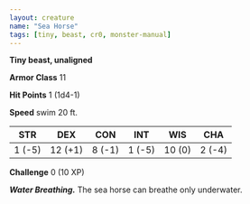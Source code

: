 ```yaml
---
layout: creature
name: "Sea Horse"
tags: [tiny, beast, cr0, monster-manual]
---
```


**Tiny beast, unaligned**

**Armor Class** 11

**Hit Points** 1 (1d4-1)

**Speed** swim 20 ft.

|   STR   |   DEX   |   CON   |   INT   |   WIS   |   CHA   |
|:-----:|:-----:|:-----:|:-----:|:-----:|:-----:|
| 1 (-5) | 12 (+1) | 8 (-1) | 1 (-5) | 10 (0) | 2 (-4) |

**Challenge** 0 (10 XP)

***Water Breathing.*** The sea horse can breathe only underwater.

